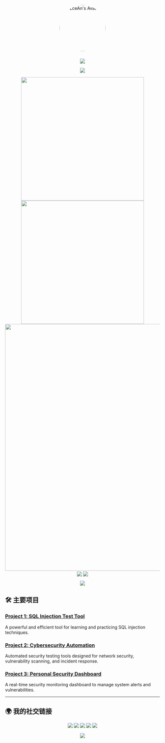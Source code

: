 <!-- 头像和欢迎横幅 -->
<p align="center">
  <img src="https://avatars.githubusercontent.com/u/63484787?v=4" alt="LceAn's Avatar" width="150" height="150" style="border-radius: 50%; margin-bottom: 10px;">
</p>
<p align="center">
  <img src="https://capsule-render.vercel.app/api?type=waving&color=timeGradient&height=300&&section=header&text=HI%20THERE!&fontSize=90&fontAlign=50&fontAlignY=30&desc=I%20am%20LceAn!&descAlign=50&descSize=30&descAlignY=60&animation=twinkling">
</p>

<!-- 打字效果显示你的专业领域 -->
<p align="center">
  <img src="https://readme-typing-svg.demolab.com?font=Orbitron&size=25&pause=1000&center=true&vCenter=true&random=false&width=600&lines=Cybersecurity%2C+Automation%2C+Software+Development%2C+Tech%20Innovation" />
</p>

<!-- GitHub 统计信息 -->
<p align="center">
  <img align="center" width="400" src="https://github-readme-stats.vercel.app/api?username=LceAn&theme=transparent&include_all_commits=true&show_icons=true&hide_border=true" />
  <img align="center" width="400" src="https://streak-stats.demolab.com?user=LceAn&theme=transparent&date_format=%5BY.%5Dn.j&hide_border=true" />
  <br/>
  <img width="800" src="https://github-readme-activity-graph.vercel.app/graph?username=LceAn&theme=github-compact&hide_border=true&area=true">
  <br/>
  <img align="center" src="https://github-readme-stats.vercel.app/api/wakatime?username=LceAn&theme=transparent&hide_border=true&layout=compact&langs_count=22" />
  <img align="center" src="https://github-readme-stats.vercel.app/api/top-langs/?username=LceAn&theme=transparent&hide_border=true&layout=donut-vertical&langs_count=6" />
</p>

<!-- 技能图标 -->
<p align="center">
  <img align="center" src="https://skillicons.dev/icons?i=html,css,js,go,python,shell,docker,linux&theme=light" />
</p>

<!-- 我的项目和开源贡献 -->
## 🛠️ 主要项目

### [Project 1: SQL Injection Test Tool](https://github.com/LceAn/sqli-labs)
A powerful and efficient tool for learning and practicing SQL injection techniques.

### [Project 2: Cybersecurity Automation](https://github.com/LceAn/security-tools)
Automated security testing tools designed for network security, vulnerability scanning, and incident response.

### [Project 3: Personal Security Dashboard](https://github.com/LceAn/security-dashboard)
A real-time security monitoring dashboard to manage system alerts and vulnerabilities.

---

## 🌍 我的社交链接

<p align="center">
  <a href="https://github.com/LceAn"><img src="https://img.shields.io/badge/GitHub-LceAn-blue?logo=github" /></a>
  <a href="https://space.bilibili.com/498105668"><img src="https://img.shields.io/badge/哔哩哔哩-LceAn-pink?logo=bilibili" /></a>
  <a href="https://twitter.com/LceAn"><img src="https://img.shields.io/badge/Twitter-LceAn-1DA1F2?logo=twitter" /></a>
  <img src="https://img.shields.io/badge/Email-LceAn%40example.com-red?logo=gmail" />
  <img src="https://komarev.com/ghpvc/?username=LceAn&color=yellow" />
</p>

<!-- 结束背景，呼应顶部 -->
<p align="center">
  <img src="https://capsule-render.vercel.app/api?type=waving&color=gradient&height=300&&section=footer&text=Thanks%20For%20Visiting%20My%20GitHub!&fontSize=80&fontAlign=50&fontAlignY=30&desc=Keep%20Coding%20and%20Stay%20Safe!&descAlign=50&descSize=30&descAlignY=60&animation=twinkling">
</p>